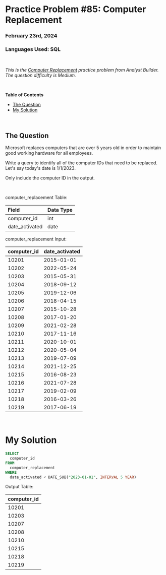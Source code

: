 # **Practice Problem #85: Computer Replacement**
### February 23rd, 2024
### Languages Used: SQL

<br>

*This is the [Computer Replacement](https://www.analystbuilder.com/questions/computer-replacement-IjNgF) practice problem from Analyst Builder. The question difficulty is Medium.*

<br>

**Table of Contents**

-   [The Question](#the-question)
-   [My Solution](#my-solution)
  
<br>

## The Question

Microsoft replaces computers that are over 5 years old in order to maintain good working hardware for all employees.

Write a query to identify all of the computer IDs that need to be replaced. Let's say today's date is 1/1/2023.

Only include the computer ID in the output.

<br>

computer_replacement Table:

| Field          | Data Type |
| :------------- | :-------- |
| computer_id    | int       |
| date_activated | date      |

computer_replacement Input:

| computer_id | date_activated |
| :---------- | :------------- |
| 10201       | 2015-01-01     |
| 10202       | 2022-05-24     |
| 10203       | 2015-05-31     |
| 10204       | 2018-09-12     |
| 10205       | 2019-12-06     |
| 10206       | 2018-04-15     |
| 10207       | 2015-10-28     |
| 10208       | 2017-01-20     |
| 10209       | 2021-02-28     |
| 10210       | 2017-11-16     |
| 10211       | 2020-10-01     |
| 10212       | 2020-05-04     |
| 10213       | 2019-07-09     |
| 10214       | 2021-12-25     |
| 10215       | 2016-08-23     |
| 10216       | 2021-07-28     |
| 10217       | 2019-02-09     |
| 10218       | 2016-03-26     |
| 10219       | 2017-06-19     |

<br>

# My Solution

``` SQL
SELECT 
  computer_id
FROM 
  computer_replacement
WHERE
  date_activated < DATE_SUB("2023-01-01", INTERVAL 5 YEAR)
```

Output Table:

| computer_id |
| :---------- |
| 10201       |
| 10203       |
| 10207       |
| 10208       |
| 10210       |
| 10215       |
| 10218       |
| 10219       |
